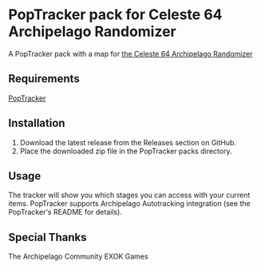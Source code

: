 # PopTracker pack for Celeste 64 Archipelago Randomizer

A PopTracker pack with a map for [the Celeste 64 Archipelago Randomizer](https://github.com/ArchipelagoMW/Archipelago)

## Requirements

[PopTracker](https://github.com/black-sliver/PopTracker)

## Installation

1. Download the latest release from the Releases section on GitHub.
2. Place the downloaded zip file in the PopTracker packs directory.

## Usage

The tracker will show you which stages you can access with your current items.
PopTracker supports Archipelago Autotracking integration (see the PopTracker's README for details).

## Special Thanks

The Archipelago Community
EXOK Games

